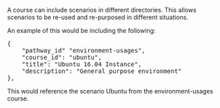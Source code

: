 A course can include scenarios in different directories. This allows scenarios to be re-used and re-purposed in different situations.

An example of this would be including the following:

<pre class="file">
{
    "pathway_id" "environment-usages",
    "course_id": "ubuntu",
    "title": "Ubuntu 16.04 Instance",
    "description": "General purpose environment"
},
</pre>

This would reference the scenario Ubuntu from the environment-usages course.
